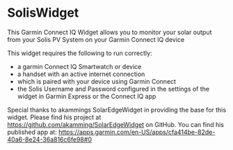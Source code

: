 # SolisWidget

This Garmin Connect IQ Widget allows you to monitor your solar output from your Solis PV System on your Garmin Connect IQ device

This widget requires the following to run correctly:
- a garmin Connect IQ Smartwatch or device
- a handset with an active internet connection
- which is paired with your device using Garmin Connect
- the Solis Username and Password configured in the settings of the widget in Garmin Express or the Connect IQ app

Special thanks to akammings SolarEdgeWidget in providing the base for this widget. Please find his project at https://github.com/akamming/SolarEdgeWidget on GitHub. You can find his published app at: https://apps.garmin.com/en-US/apps/cfa414be-82de-40a6-8e24-36a816c6fe98#0
